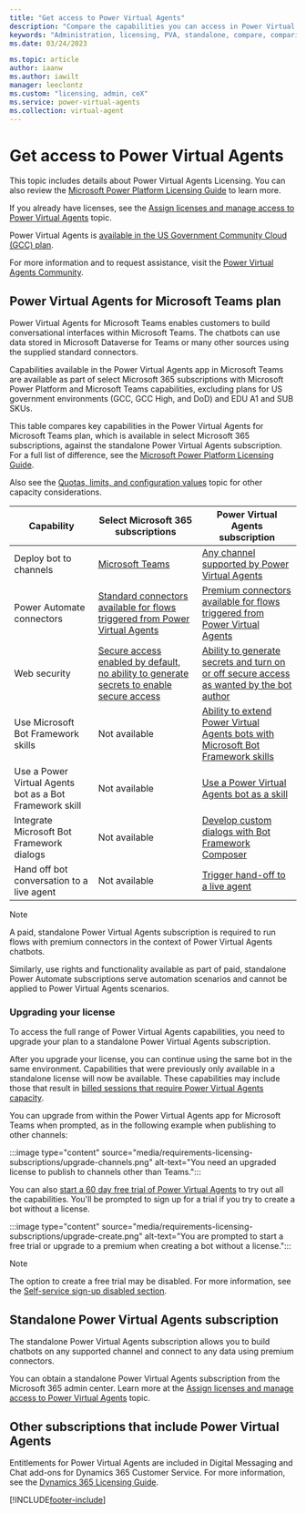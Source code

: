 ```yaml
---
title: "Get access to Power Virtual Agents"
description: "Compare the capabilities you can access in Power Virtual Agents depending on whether you have a Microsoft 365 subscription or standalone Power Virtual Agents subscription."
keywords: "Administration, licensing, PVA, standalone, compare, comparison"
ms.date: 03/24/2023

ms.topic: article
author: iaanw
ms.author: iawilt
manager: leeclontz
ms.custom: "licensing, admin, ceX"
ms.service: power-virtual-agents
ms.collection: virtual-agent
---
```


# Get access to Power Virtual Agents

This topic includes details about Power Virtual Agents Licensing. You can also review the [Microsoft Power Platform Licensing Guide](https://go.microsoft.com/fwlink/?linkid=2085130) to learn more.

If you already have licenses, see the [Assign licenses and manage access to Power Virtual Agents](requirements-licensing.md) topic.

Power Virtual Agents is [available in the US Government Community Cloud (GCC) plan](requirements-licensing-gcc.md).

For more information and to request assistance, visit the [Power Virtual Agents Community](https://powerusers.microsoft.com/t5/Power-Virtual-Agents-Community/ct-p/PVACommunity).

## Power Virtual Agents for Microsoft Teams plan

Power Virtual Agents for Microsoft Teams enables customers to build conversational interfaces within Microsoft Teams. The chatbots can use data stored in Microsoft Dataverse for Teams or many other sources using the supplied standard connectors.

Capabilities available in the Power Virtual Agents app in Microsoft Teams are available as part of select Microsoft 365 subscriptions with Microsoft Power Platform and Microsoft Teams capabilities, excluding plans for US government environments (GCC, GCC High, and DoD) and EDU A1 and SUB SKUs.

This table compares key capabilities in the Power Virtual Agents for Microsoft Teams plan, which is available in select Microsoft 365 subscriptions, against the standalone Power Virtual Agents subscription. For a full list of difference, see the [Microsoft Power Platform Licensing Guide](https://go.microsoft.com/fwlink/?linkid=2085130).

Also see the [Quotas, limits, and configuration values](requirements-quotas.md) topic for other capacity considerations.

| Capability                                              | Select Microsoft 365 subscriptions                                                                                                | Power Virtual Agents subscription                                                                                     |
| ------------------------------------------------------- | --------------------------------------------------------------------------------------------------------------------------------- | --------------------------------------------------------------------------------------------------------------------- |
| Deploy bot to channels                                  | [Microsoft Teams](teams/publication-add-bot-to-microsoft-teams.md)                                                          | [Any channel supported by Power Virtual Agents](publication-fundamentals-publish-channels.md)                         |
| Power Automate connectors                               | [Standard connectors available for flows triggered from Power Virtual Agents](teams/advanced-flow.md)                       | [Premium connectors available for flows triggered from Power Virtual Agents](advanced-flow.md)                        |
| Web security                                            | [Secure access enabled by default, no ability to generate secrets to enable secure access](teams/configure-web-security.md) | [Ability to generate secrets and turn on or off secure access as wanted by the bot author](configure-web-security.md) |
| Use Microsoft Bot Framework skills                      | Not available                                                                                                                     | [Ability to extend Power Virtual Agents bots with Microsoft Bot Framework skills](advanced-use-skills.md)             |
| Use a Power Virtual Agents bot as a Bot Framework skill | Not available                                                                                                                     | [Use a Power Virtual Agents bot as a skill](advanced-use-pva-as-a-skill.md)                                 |
| Integrate Microsoft Bot Framework dialogs               | Not available                                                                                                                     | [Develop custom dialogs with Bot Framework Composer](advanced-bot-framework-composer.md)                              |
| Hand off bot conversation to a live agent               | Not available                                                                                                                     | [Trigger hand-off to a live agent](advanced-hand-off.md)                                                              |

> [!NOTE]
> A paid, standalone Power Virtual Agents subscription is required to run flows with premium connectors in the context of Power Virtual Agents chatbots.  
>
> Similarly, use rights and functionality available as part of paid, standalone Power Automate subscriptions serve automation scenarios and cannot be applied to Power Virtual Agents scenarios.

### Upgrading your license

To access the full range of Power Virtual Agents capabilities, you need to upgrade your plan to a standalone Power Virtual Agents subscription.

After you upgrade your license, you can continue using the same bot in the same environment. Capabilities that were previously only available in a standalone license will now be available. These capabilities may include those that result in [billed sessions that require Power Virtual Agents capacity](analytics-billed-sessions.md).

You can upgrade from within the Power Virtual Agents app for Microsoft Teams when prompted, as in the following example when publishing to other channels:

:::image type="content" source="media/requirements-licensing-subscriptions/upgrade-channels.png" alt-text="You need an upgraded license to publish to channels other than Teams.":::

You can also [start a 60 day free trial of Power Virtual Agents](https://aka.ms/trypva) to try out all the capabilities. You'll be prompted to sign up for a trial if you try to create a bot without a license.

:::image type="content" source="media/requirements-licensing-subscriptions/upgrade-create.png" alt-text="You are prompted to start a free trial or upgrade to a premium when creating a bot without a license.":::

> [!NOTE]
> The option to create a free trial may be disabled. For more information, see the [Self-service sign-up disabled section](sign-up-individual.md#self-service-sign-up-disabled).

## Standalone Power Virtual Agents subscription

The standalone Power Virtual Agents subscription allows you to build chatbots on any supported channel and connect to any data using premium connectors.

You can obtain a standalone Power Virtual Agents subscription from the Microsoft 365 admin center. Learn more at the [Assign licenses and manage access to Power Virtual Agents](requirements-licensing.md) topic.

## Other subscriptions that include Power Virtual Agents

Entitlements for Power Virtual Agents are included in Digital Messaging and Chat add-ons for Dynamics 365 Customer Service. For more information, see the [Dynamics 365 Licensing Guide](https://go.microsoft.com/fwlink/?LinkId=866544&usg=AOvVaw31TJQMIji481LIHcfzy3Qw).

[!INCLUDE[footer-include](includes/footer-banner.md)]
